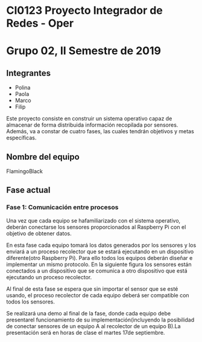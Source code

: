 # CI0123 Proyecto Integrador de Redes - Oper
# Grupo 02, II Semestre de 2019

## Integrantes

* Polina 
* Paola
* Marco
* Filip

Este proyecto consiste en construir un sistema operativo capaz de almacenar de forma distribuida información recopilada por sensores. Además, va a constar de cuatro fases, las cuales tendrán objetivos y metas específicas.
## Nombre del equipo 
FlamingoBlack

## Fase actual

### Fase 1: Comunicación entre procesos

Una vez que cada equipo se hafamiliarizado con el sistema operativo, deberán conectarse los sensores proporcionados al Raspberry Pi con el objetivo de obtener datos.

En esta fase cada equipo tomará los datos generados por los sensores y los enviará a un proceso recolector que se estará ejecutando en un dispositivo diferente(otro Raspberry Pi). Para ello todos los equipos deberán diseñar e implementar un mismo protocolo. En la siguiente figura los sensores están conectados a un dispositivo que se comunica a otro dispositivo que está ejecutando un proceso recolector.

Al final de esta fase se espera que sin importar el sensor que se esté usando, el proceso recolector de cada equipo deberá ser compatible con todos los sensores.

Se realizará una demo al final de la fase, donde cada equipo debe presentarel funcionamiento de su implementación(incluyendo la posibilidad de conectar sensores de un equipo A al recolector de un equipo B).La presentación será en horas de clase el martes 17de septiembre. 
